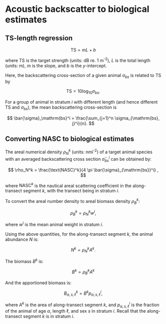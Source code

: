 # Acoustic backscatter to biological estimates


## TS-length regression

$$
\text{TS} = mL + b
$$

where $\text{TS}$ is the target strength (units: dB re. 1 m<sup>-2</sup>), $L$ is the total length (units: m), $m$ is the slope, and $b$ is the <i>y</i>-intercept.

Here, the backscattering cross-section of a given animal $\sigma_{bs}$ is related to $\text{TS}$ by

$$
\text{TS} = 10 \log_{10} \sigma_\mathrm{bs}.
$$

For a group of animal in stratum $i$ with different length (and hence different $\text{TS}$ and $\sigma_\mathrm{bs}$), the mean backscattering cross-section is

$$
\bar{\sigma}_\mathrm{bs}^i = \frac{\sum_{j=1}^n \sigma_{\mathrm{bs}, j}^i}{n}.
$$

<!-- ## Imputation

Let $\hat{i}$ represents the expected strata, $\hat{i}_{\mathrm{miss}} = i$, and $ \hat{i}$ which represents values of $i$ missing from $\hat{i}$

$$
\bar{\sigma}_{\mathrm{bs}}^{i} = \begin{cases}
    \bar{\sigma}_{\mathrm{bs}}^{i+1} & \text{if } i = \hat{i}_{\mathrm{min}}  \text{ and } i + 1 \in \hat{i} \\
    \bar{\sigma}_{\mathrm{bs}}^{i-1} & \text{if } i = \hat{i}_{\mathrm{max}}  \text{ and } i + 1 \in \hat{i} \\
    \frac{1}{2}(\bar{\sigma}_{\mathrm{bs}}^{i-1} + \bar{\sigma}_{\mathrm{bs}}^{i+1}) & \text{if } i \in \hat{i}_{\mathrm{miss}} \text{ and } (i-1, i+1) \subseteq \hat{i} \\
    \bar{\sigma}_{\mathrm{bs}}^{i} & \text{if } i \in \hat{i} 
\end{cases}
$$ -->


## Converting NASC to biological estimates

The areal numerical density $\rho_N^k$ (units: nmi<sup>-2</sup>) of a target animal species with an averaged backscattering cross section $\bar{\sigma}^i_{bs}$ can be obtained by:

$$
\rho_N^k = \frac{\text{NASC}^k}{4 \pi \bar{\sigma}_{\mathrm{bs}}^i} ,
$$

where $\text{NASC}^k$ is the nautical areal scattering coefficient in the along-transect segment $k$, with the transect being in stratum $i$.

To convert the areal number density to areal biomass density $\rho_B^k$: 

$$
\rho_B^k = \rho_N^k w^i ,
$$

where $w^i$ is the mean animal weight in stratum $i$.

Using the above quantities, for the along-transect segment $k$, the animal abundance $N$ is:

$$
N^k = \rho_N^k A^k . 
$$

The biomass $B^k$ is:

$$
B^k = \rho_B^k A^k
$$

And the apportioned biomass is:

$$
B_{\alpha, s, \ell}^k = B^k p_{\alpha, s, \ell}^i ,
$$

where $A^k$ is the area of along-transect segment $k$, and $p^i_{\alpha, s, \ell}$ is the fraction of the animal of age $\alpha$, length $\ell$, and sex $s$ in stratum $i$. Recall that the along-transect segment $k$ is in stratum $i$.